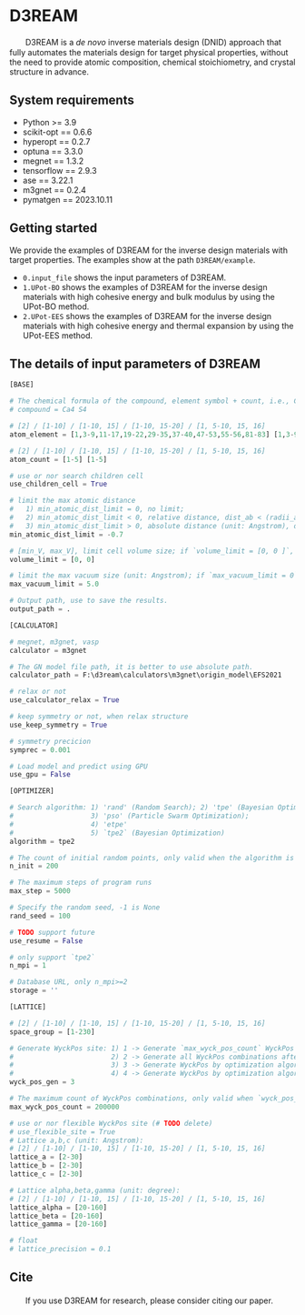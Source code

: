 # D3REAM

　　D3REAM is a $\textit{de novo}$ inverse materials design (DNID) approach that fully automates the materials design for target physical properties, without the need to provide atomic composition, chemical stoichiometry, and crystal structure in advance.

## System requirements

- Python >= 3.9
- scikit-opt == 0.6.6
- hyperopt == 0.2.7
- optuna == 3.3.0
- megnet == 1.3.2
- tensorflow == 2.9.3
- ase == 3.22.1
- m3gnet == 0.2.4
- pymatgen == 2023.10.11

## Getting started

We provide the examples of D3REAM for the inverse design materials with target properties. The examples show at the path `D3REAM/example`.

- `0.input_file` shows the input parameters of D3REAM.
- `1.UPot-BO` shows the examples of D3REAM for the inverse design materials with high cohesive energy and bulk modulus by using the UPot-BO method.
- `2.UPot-EES` shows the examples of D3REAM for the inverse design materials with high cohesive energy and thermal expansion by using the UPot-EES method.

## The details of input parameters of D3REAM

```python
[BASE]

# The chemical formula of the compound, element symbol + count, i.e., Ca4 S4, Cs1 Pb1 I3
# compound = Ca4 S4

# [2] / [1-10] / [1-10, 15] / [1-10, 15-20] / [1, 5-10, 15, 16]
atom_element = [1,3-9,11-17,19-22,29-35,37-40,47-53,55-56,81-83] [1,3-9,11-17,19-22,29-35,37-40,47-53,55-56,81-83]

# [2] / [1-10] / [1-10, 15] / [1-10, 15-20] / [1, 5-10, 15, 16]
atom_count = [1-5] [1-5]

# use or nor search children cell
use_children_cell = True

# limit the max atomic distance
#   1) min_atomic_dist_limit = 0, no limit;
#   2) min_atomic_dist_limit < 0, relative distance, dist_ab < (radii_a+radii_b)*abs(min_atomic_dist_limit);
#   3) min_atomic_dist_limit > 0, absolute distance (unit: Angstrom), dist_ab < min_atomic_dist_limit
min_atomic_dist_limit = -0.7

# [min_V, max_V], limit cell volume size; if `volume_limit = [0, 0 ]`, no limit
volume_limit = [0, 0]

# limit the max vacuum size (unit: Angstrom); if `max_vacuum_limit = 0`, no limit
max_vacuum_limit = 5.0

# Output path, use to save the results.
output_path = .

[CALCULATOR]

# megnet, m3gnet, vasp
calculator = m3gnet

# The GN model file path, it is better to use absolute path.
calculator_path = F:\d3ream\calculators\m3gnet\origin_model\EFS2021

# relax or not
use_calculator_relax = True

# keep symmetry or not, when relax structure
use_keep_symmetry = True

# symmetry precicion
symprec = 0.001

# Load model and predict using GPU
use_gpu = False

[OPTIMIZER]

# Search algorithm: 1) 'rand' (Random Search); 2) 'tpe' (Bayesian Optimization);
#                   3) 'pso' (Particle Swarm Optimization);
#                   4) 'etpe'
#                   5) `tpe2` (Bayesian Optimization)
algorithm = tpe2

# The count of initial random points, only valid when the algorithm is tpe
n_init = 200

# The maximum steps of program runs
max_step = 5000

# Specify the random seed, -1 is None
rand_seed = 100

# TODO support future
use_resume = False

# only support `tpe2`
n_mpi = 1

# Database URL, only n_mpi>=2
storage = ''

[LATTICE]

# [2] / [1-10] / [1-10, 15] / [1-10, 15-20] / [1, 5-10, 15, 16]
space_group = [1-230]

# Generate WyckPos site: 1) 1 -> Generate `max_wyck_pos_count` WyckPos combinations before optimization;
#                        2) 2 -> Generate all WyckPos combinations after optimization (not recommended when the number of atoms > 15);
#                        3) 3 -> Generate WyckPos by optimization algorithms with random site (['a', 'a', 'b', 'b', [rand], ...]);
#                        4) 4 -> Generate WyckPos by optimization algorithms strictly (['a', 'a', 'b', 'b']);
wyck_pos_gen = 3

# The maximum count of WyckPos combinations, only valid when `wyck_pos_gen = 1`
max_wyck_pos_count = 200000

# use or nor flexible WyckPos site (# TODO delete)
# use_flexible_site = True
# Lattice a,b,c (unit: Angstrom):
# [2] / [1-10] / [1-10, 15] / [1-10, 15-20] / [1, 5-10, 15, 16]
lattice_a = [2-30]
lattice_b = [2-30]
lattice_c = [2-30]

# Lattice alpha,beta,gamma (unit: degree):
# [2] / [1-10] / [1-10, 15] / [1-10, 15-20] / [1, 5-10, 15, 16]
lattice_alpha = [20-160]
lattice_beta = [20-160]
lattice_gamma = [20-160]

# float
# lattice_precision = 0.1
```

## Cite

　　If you use D3REAM for research, please consider citing our paper.
